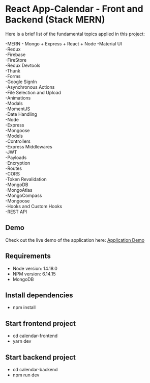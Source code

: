 # React App-Calendar - Front and Backend (Stack MERN)

Here is a brief list of the fundamental topics applied in this project:

-MERN - Mongo + Express + React + Node
-Material UI  
-Redux  
-Firebase  
-FireStore  
-Redux Devtools  
-Thunk  
-Forms  
-Google SignIn  
-Asynchronous Actions  
-File Selection and Upload  
-Animations  
-Modals  
-MomentJS  
-Date Handling  
-Node  
-Express  
-Mongoose  
-Models  
-Controllers  
-Express Middlewares  
-JWT  
-Payloads  
-Encryption  
-Routes  
-CORS  
-Token Revalidation  
-MongoDB  
-MongoAtlas  
-MongoCompass  
-Mongoose  
-Hooks and Custom Hooks  
-REST API

## Demo

Check out the live demo of the application here: [Application Demo](https://journal-app-amt-react.netlify.app/)

## Requirements

- Node version: 14.18.0
- NPM version: 6.14.15
- MongoDB

## Install dependencies

- npm install

## Start frontend project

- cd calendar-frontend
- yarn dev

## Start backend project

- cd calendar-backend
- npm run dev
